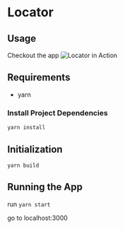# Locator
## Usage

Checkout the app
![Locator in Action][gif]

[gif]: https://github.com/jykim16/maps/ZenefitsChallenge.gif "App in Action"

## Requirements

- yarn

### Install Project Dependencies

```
yarn install
```

## Initialization

```
yarn build
```

## Running the App

run `yarn start`

go to localhost:3000
